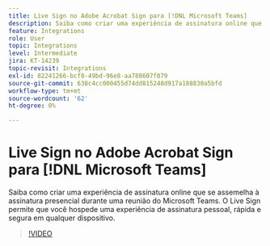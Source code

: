 ```yaml
---
title: Live Sign no Adobe Acrobat Sign para [!DNL Microsoft Teams]
description: Saiba como criar uma experiência de assinatura online que se assemelha à assinatura presencial durante uma [!DNL Microsoft Teams] reunião
feature: Integrations
role: User
topic: Integrations
level: Intermediate
jira: KT-14239
topic-revisit: Integrations
exl-id: 82241266-bcf8-49bd-96e8-aa788607f079
source-git-commit: 638c4cc000455d74dd815248d917a188830a5bfd
workflow-type: tm+mt
source-wordcount: '62'
ht-degree: 0%

---
```


# Live Sign no Adobe Acrobat Sign para [!DNL Microsoft Teams]

Saiba como criar uma experiência de assinatura online que se assemelha à assinatura presencial durante uma reunião do Microsoft Teams. O Live Sign permite que você hospede uma experiência de assinatura pessoal, rápida e segura em qualquer dispositivo.

>[!VIDEO](https://video.tv.adobe.com/v/3425187?quality=12&learn=on&hidetitle=true)

